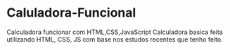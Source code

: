 # Caluladora-Funcional
Calculadora funcionar com HTML,CSS,JavaScript
Calculadora basica feita utilizando HTML, CSS, JS com base nos estudos recentes que tenho feito.
